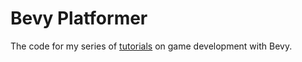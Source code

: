 # Bevy Platformer

The code for my series of [tutorials](https://affanshahid.dev/posts/learning-game-dev-bevy-1/) on game development with Bevy.